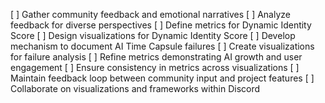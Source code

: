 [ ] Gather community feedback and emotional narratives
[ ] Analyze feedback for diverse perspectives
[ ] Define metrics for Dynamic Identity Score
[ ] Design visualizations for Dynamic Identity Score
[ ] Develop mechanism to document AI Time Capsule failures
[ ] Create visualizations for failure analysis
[ ] Refine metrics demonstrating AI growth and user engagement
[ ] Ensure consistency in metrics across visualizations
[ ] Maintain feedback loop between community input and project features
[ ] Collaborate on visualizations and frameworks within Discord